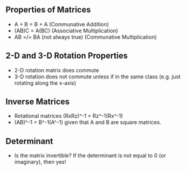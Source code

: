 ## Properties of Matrices

- A + B = B + A (Communative Addition)
- (AB)C = A(BC) (Associative Multiplication)
-  AB =/= BA (not always true) (Communative Multiplication)

## 2-D and 3-D Rotation Properties
- 2-D rotation matrix does commute
- 3-D rotation does not commute unless if in the same class (e.g. just rotating along the x-axis)

## Inverse Matrices

- Rotational matrices (RxRz)^-1 = Rz^-1(Rx^-1)
- (AB)^-1 = B^-1(A^-1) given that A and B are square matrices.

## Determinant

- Is the matrix invertible? If the determinant is not equal to 0 (or imaginary), then yes!